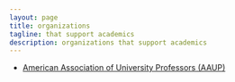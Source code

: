 ```yaml
---
layout: page
title: organizations
tagline: that support academics
description: organizations that support academics
---
```


- [American Association of University Professors (AAUP)](https://www.aaup.org/)
